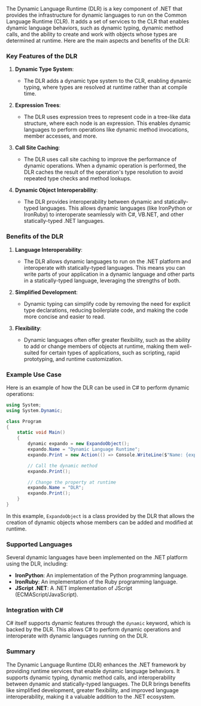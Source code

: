 The Dynamic Language Runtime (DLR) is a key component of .NET that provides the infrastructure for dynamic languages to run on the Common Language Runtime (CLR). It adds a set of services to the CLR that enables dynamic language behaviors, such as dynamic typing, dynamic method calls, and the ability to create and work with objects whose types are determined at runtime. Here are the main aspects and benefits of the DLR:

### Key Features of the DLR

1. **Dynamic Type System**:
   - The DLR adds a dynamic type system to the CLR, enabling dynamic typing, where types are resolved at runtime rather than at compile time.

2. **Expression Trees**:
   - The DLR uses expression trees to represent code in a tree-like data structure, where each node is an expression. This enables dynamic languages to perform operations like dynamic method invocations, member accesses, and more.

3. **Call Site Caching**:
   - The DLR uses call site caching to improve the performance of dynamic operations. When a dynamic operation is performed, the DLR caches the result of the operation's type resolution to avoid repeated type checks and method lookups.

4. **Dynamic Object Interoperability**:
   - The DLR provides interoperability between dynamic and statically-typed languages. This allows dynamic languages (like IronPython or IronRuby) to interoperate seamlessly with C#, VB.NET, and other statically-typed .NET languages.

### Benefits of the DLR

1. **Language Interoperability**:
   - The DLR allows dynamic languages to run on the .NET platform and interoperate with statically-typed languages. This means you can write parts of your application in a dynamic language and other parts in a statically-typed language, leveraging the strengths of both.

2. **Simplified Development**:
   - Dynamic typing can simplify code by removing the need for explicit type declarations, reducing boilerplate code, and making the code more concise and easier to read.

3. **Flexibility**:
   - Dynamic languages often offer greater flexibility, such as the ability to add or change members of objects at runtime, making them well-suited for certain types of applications, such as scripting, rapid prototyping, and runtime customization.

### Example Use Case

Here is an example of how the DLR can be used in C# to perform dynamic operations:

```csharp
using System;
using System.Dynamic;

class Program
{
    static void Main()
    {
        dynamic expando = new ExpandoObject();
        expando.Name = "Dynamic Language Runtime";
        expando.Print = new Action(() => Console.WriteLine($"Name: {expando.Name}"));

        // Call the dynamic method
        expando.Print();

        // Change the property at runtime
        expando.Name = "DLR";
        expando.Print();
    }
}
```

In this example, `ExpandoObject` is a class provided by the DLR that allows the creation of dynamic objects whose members can be added and modified at runtime.

### Supported Languages

Several dynamic languages have been implemented on the .NET platform using the DLR, including:

- **IronPython**: An implementation of the Python programming language.
- **IronRuby**: An implementation of the Ruby programming language.
- **JScript .NET**: A .NET implementation of JScript (ECMAScript/JavaScript).

### Integration with C#

C# itself supports dynamic features through the `dynamic` keyword, which is backed by the DLR. This allows C# to perform dynamic operations and interoperate with dynamic languages running on the DLR.

### Summary

The Dynamic Language Runtime (DLR) enhances the .NET framework by providing runtime services that enable dynamic language behaviors. It supports dynamic typing, dynamic method calls, and interoperability between dynamic and statically-typed languages. The DLR brings benefits like simplified development, greater flexibility, and improved language interoperability, making it a valuable addition to the .NET ecosystem.